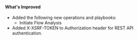 #### What's Improved
- Added the following new operations and playbooks:
  - Initiate Flow Analysis
- Added X-XSRF-TOKEN to Authorization header for REST API authentication.
